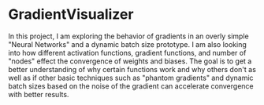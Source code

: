 # GradientVisualizer

In this project, I am exploring the behavior of gradients in an overly simple "Neural Networks" and a dynamic batch size prototype.
I am also looking into how different activation functions, gradient functions, and number of "nodes" effect the convergence of weights and biases.
The goal is to get a better understanding of why certain functions work and why others don't as well as if other basic techniques such as "phantom gradients" and dynamic batch sizes based on the noise of the gradient can accelerate convergence with better results.
